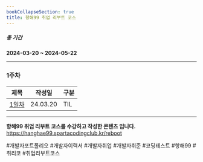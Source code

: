 ```yaml
---
bookCollapseSection: true
title: 항해99 취업 리부트 코스
---
```

##### 총 기간
**2024-03-20 ~ 2024-05-22**

---
### 1주차
| 제목                            | 작성일      | 구분  |
| ----------------------------- | -------- | --- |
| [1일차](Hanghae99/1주차/24.03.20) | 24.03.20 | TIL |


---
**항해99 취업 리부트 코스를 수강하고 작성한 콘텐츠 입니다.**
https://hanghae99.spartacodingclub.kr/reboot

#개발자포트폴리오 #개발자이력서 #개발자취업 #개발자취준 #코딩테스트 #항해99 #취리코 #취업리부트코스